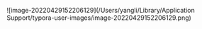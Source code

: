 ![image-20220429152206129](/Users/yangli/Library/Application Support/typora-user-images/image-20220429152206129.png)

